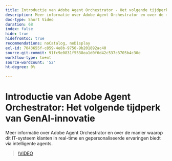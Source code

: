 ```yaml
---
title: Introductie van Adobe Agent Orchestrator - Het volgende tijdperk van GenAI-innovatie
description: Meer informatie over Adobe Agent Orchestrator en over de manier waarop dit IT-systeem klanten in real-time en gepersonaliseerde ervaringen biedt via intelligente agents.
doc-type: Short Video
duration: 68
index: false
hide: true
hidefromtoc: true
recommendations: noCatalog, noDisplay
exl-id: 7043655f-c859-4e8b-9750-9b201892ac40
source-git-commit: 91fc9e0831f5538ea1d0f6d42c537c3705b4c30e
workflow-type: tm+mt
source-wordcount: '52'
ht-degree: 0%

---
```


# Introductie van Adobe Agent Orchestrator: Het volgende tijdperk van GenAI-innovatie

Meer informatie over Adobe Agent Orchestrator en over de manier waarop dit IT-systeem klanten in real-time en gepersonaliseerde ervaringen biedt via intelligente agents.

<!-- 62_S653_3442539_67_introducing-adobes-agent-orchestrator-the-next-era-of-genai-innovation -->
>[!VIDEO](https://video.tv.adobe.com/v/3458307/?learn=on&enablevpops=true)
